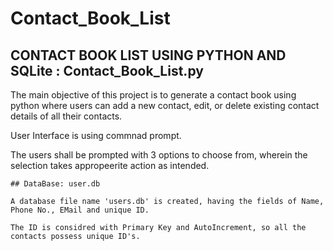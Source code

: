 # Contact_Book_List

## CONTACT BOOK LIST USING PYTHON AND SQLite : Contact_Book_List.py

The main objective of this project is to generate a contact book using python where users can add a new contact, edit, or delete existing contact details of all their contacts.

User Interface is using commnad prompt.

The users shall be prompted with 3 options to choose from, wherein the selection takes appropeerite action as intended. 

```
## DataBase: user.db

A database file name 'users.db' is created, having the fields of Name, Phone No., EMail and unique ID.

The ID is considred with Primary Key and AutoIncrement, so all the contacts possess unique ID's.
```
